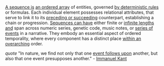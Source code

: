 
[A sequence is](1/1/3/2/1/3/1/.Sequence) [an ordered array](1/1/2/3/3/3/.Array) of entities, governed [by deterministic rules](2/2/3/1/3/_Determinism-Randomness) or formulas. Each individual element possesses relational attributes, that serve to link it to its [preceding or succeeding](3/1/3/3/1/2/3/2/_Before-During-After) counterpart, establishing a chain or progression. [Sequences can have](1/1/3/2/1/3/1/.Sequence) either finite or [infinite lengths and](1/2/1/1/1/2/3/2/.Line%20at%20Infinity) span across numeric series, genetic code, music notes, or [series of events](1/2/2/3/3/2/.Sequence) in a narrative. They embody an essential aspect of ordered temporality, where every component has a distinct place [within an overarching](3/3/2/2/3/3/.Themes%20and%20Interpretations) order.

_quote_ "In nature, we find not only that one [event follows upon](2/1/3/2/2/1/1/.Event) another, but also that one event presupposes another." - [Immanuel Kant](3/3/1/3/2/1/2/.Sartre's%20Freedom)

